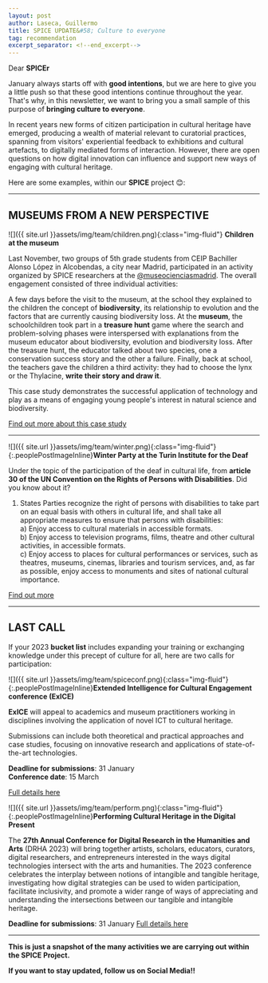 ```yaml
---
layout: post
author: Laseca, Guillermo
title: SPICE UPDATE&#58; Culture to everyone
tag: recommendation
excerpt_separator: <!--end_excerpt-->
---
```


Dear **SPICEr**

January always starts off with **good intentions**, but we are here to give you a little push so that these good intentions continue throughout the year. That's why, in this newsletter, we want to bring you a small sample of this purpose of **bringing culture to everyone**.

<!--end_excerpt-->

In recent years new forms of citizen participation in cultural heritage have emerged, producing a wealth of material relevant to curatorial practices, spanning from visitors' experiential feedback to exhibitions and cultural artefacts, to digitally mediated forms of interaction. However, there are open questions on how digital innovation can influence and support new ways of engaging with cultural heritage.

Here are some examples, within our **SPICE** project 😊:


***

## MUSEUMS FROM A NEW PERSPECTIVE

![]({{ site.url }}assets/img/team/children.png){:class="img-fluid"}
**Children at the museum**

Last November, two groups of 5th grade students from CEIP Bachiller Alonso López in Alcobendas, a city near Madrid, participated in an activity organized by SPICE researchers at the [@museocienciasmadrid](https://www.instagram.com/museocienciasmadrid/). The overall engagement consisted of three individual activities:

A few days before the visit to the museum, at the school they explained to the children the concept of **biodiversity**, its relationship to evolution and the factors that are currently causing biodiversity loss.
At the **museum**, the schoolchildren took part in a **treasure hunt** game where the search and problem-solving phases were interspersed with explanations from the museum educator about biodiversity, evolution and biodiversity loss. After the treasure hunt, the educator talked about two species, one a conservation success story and the other a failure.
Finally, back at school, the teachers gave the children a third activity: they had to choose the lynx or the Thylacine, **write their story and draw it**.

This case study demonstrates the successful application of technology and play as a means of engaging young people's interest in natural science and biodiversity.

[Find out more about this case study](http://spice-h2020.eu/spain)

***

![]({{ site.url }}assets/img/team/winter.png){:class="img-fluid"}{:.peoplePostImageInline}**Winter Party at the Turin Institute for the Deaf**

Under the topic of the participation of the deaf in cultural life, from **article 30 of the UN Convention on the Rights of Persons with Disabilities**. Did you know about it?

1. States Parties recognize the right of persons with disabilities to take part on an equal basis with others in cultural life, and shall take all appropriate measures to ensure that persons with disabilities: <br>
a) Enjoy access to cultural materials in accessible formats. <br>
b) Enjoy access to television programs, films, theatre and other cultural activities, in accessible formats. <br>
c) Enjoy access to places for cultural performances or services, such as theatres, museums, cinemas, libraries and tourism services, and, as far as possible, enjoy access to monuments and sites of national cultural importance. <br>

[Find out more](https://spice-h2020.eu/italy/)

***

## LAST CALL

If your 2023 **bucket list** includes expanding your training or exchanging knowledge under this precept of culture for all, here are two calls for participation:

![]({{ site.url }}assets/img/team/spiceconf.png){:class="img-fluid"}{:.peoplePostImageInline}**Extended Intelligence for Cultural Engagement conference (ExICE)**

**ExICE** will appeal to academics and museum practitioners working in disciplines involving the application of novel ICT to cultural heritage.

Submissions can include both theoretical and practical approaches and case studies, focusing on innovative research and applications of state-of-the-art technologies. 

**Deadline for submissions**: 31 January <br>
**Conference date**: 15 March <br>

[Full details here](https://spice-h2020.eu/conference/)

![]({{ site.url }}assets/img/team/perform.png){:class="img-fluid"}{:.peoplePostImageInline}**Performing Cultural Heritage in the Digital Present**

The **27th Annual Conference for Digital Research in the Humanities and Arts** (DRHA 2023) will bring together artists, scholars, educators, curators, digital researchers, and entrepreneurs interested in the ways digital technologies intersect with the arts and humanities. The 2023 conference celebrates the interplay between notions of intangible and tangible heritage, investigating how digital strategies can be used to widen participation, facilitate inclusivity, and promote a wider range of ways of appreciating and understanding the intersections between our tangible and intangible heritage.


**Deadline for submissions**: 31 January
[Full details here](https://www.drha.uk/2023/)

***

**This is just a snapshot of the many activities we are carrying out within the SPICE Project.**
 
**If you want to stay updated, follow us on Social Media!!**